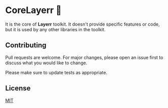 
# CoreLayerr :dart:

It is the core of **Layerr** toolkit. It doesn't provide specific features
or code, but it is used by any other libraries in the toolkit.

## Contributing
Pull requests are welcome. For major changes, please open an issue first to discuss what you would like to change.

Please make sure to update tests as appropriate.

## License
[MIT](https://choosealicense.com/licenses/mit/)
